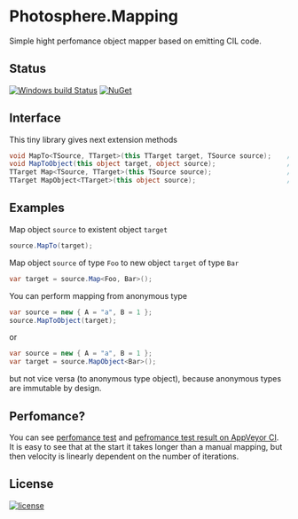 # Photosphere.Mapping
Simple hight perfomance object mapper based on emitting CIL code.

## Status
[![Windows build Status](https://ci.appveyor.com/api/projects/status/github/sunloving/photosphere-mapping?retina=true&svg=true)](https://ci.appveyor.com/project/sunloving/photosphere-mapping)
[![NuGet](https://img.shields.io/nuget/v/Photosphere.Mapping.svg)](https://www.nuget.org/packages/Photosphere.Mapping/)

## Interface
This tiny library gives next extension methods
``` C#
void MapTo<TSource, TTarget>(this TTarget target, TSource source);    // Map from existent object to another one
void MapToObject(this object target, object source);                  // Map from existent object to another one
TTarget Map<TSource, TTarget>(this TSource source);                   // Map from existent object to new object
TTarget MapObject<TTarget>(this object source);                       // Map from existent object to new object
```

## Examples
Map object `source` to existent object `target`
``` C#
source.MapTo(target);
```
Map object `source` of type `Foo` to new object `target` of type `Bar`
``` C#
var target = source.Map<Foo, Bar>();
```
You can perform mapping from anonymous type
``` C#
var source = new { A = "a", B = 1 };
source.MapToObject(target);
```
or
``` C#
var source = new { A = "a", B = 1 };
var target = source.MapObject<Bar>();
```
but not vice versa (to anonymous type object), because anonymous types are immutable by design.

## Perfomance?
You can see [perfomance test](https://github.com/sunloving/photosphere-mapping/blob/master/src/Photosphere.Mapping.Tests/MapPerfomanceTests.cs) and [pefromance test result on AppVeyor CI](https://ci.appveyor.com/project/sunloving/photosphere-mapping/build/tests).<br/>
It is easy to see that at the start it takes longer than a manual mapping, but then velocity is linearly dependent on the number of iterations.

## License
[![license](https://img.shields.io/github/license/mashape/apistatus.svg?maxAge=2592000)](https://github.com/sunloving/photosphere-mapping/blob/master/LICENSE)
